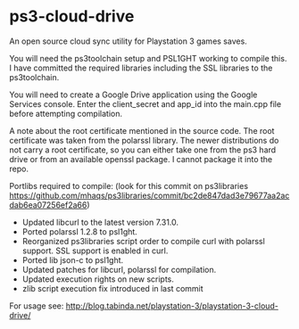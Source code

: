ps3-cloud-drive
===============

An open source cloud sync utility for Playstation 3 games saves.

You will need the ps3toolchain setup and PSL1GHT working to compile this.
I have committed the required libraries including the SSL libraries to the
ps3toolchain.

You will need to create a Google Drive application using the Google Services
console. Enter the client_secret and app_id into the main.cpp file before 
attempting compilation.

A note about the root certificate mentioned in the source code. The root certificate
was taken from the polarssl library. The newer distributions do not carry a root
certificate, so you can either take one from the ps3 hard drive or from an available
openssl package. I cannot package it into the repo.

Portlibs required to compile:
(look for this commit on ps3libraries https://github.com/mhaqs/ps3libraries/commit/bc2de847dad3e79677aa2acdab6ea07256ef2a66)

- Updated libcurl to the latest version 7.31.0.
- Ported polarssl 1.2.8 to psl1ght.
- Reorganized ps3libraries script order to compile curl with polarssl support. SSL support is enabled in curl.
- Ported lib json-c to psl1ght.
- Updated patches for libcurl, polarssl for compilation.
- Updated execution rights on new scripts.
- zlib script execution fix introduced in last commit


For usage see: http://blog.tabinda.net/playstation-3/playstation-3-cloud-drive/
